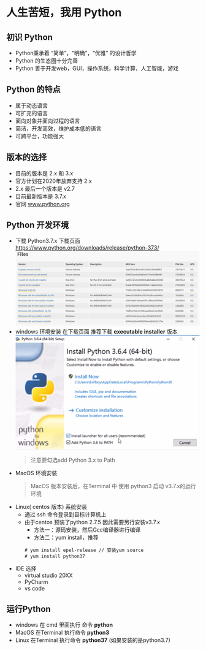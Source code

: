 # 人生苦短，我用 Python

## 初识 Python 

* Python秉承着 “简单”，“明确”，“优雅” 的设计哲学
* Python 的生态圈十分完善
* Python 善于开发web，GUI，操作系统，科学计算，人工智能，游戏

## Python 的特点

* 属于动态语言
* 可扩充的语言
* 面向对象并面向过程的语言
* 简洁，开发高效，维护成本低的语言
* 可跨平台，功能强大

## 版本的选择

* 目前的版本是 2.x 和 3.x
* 官方计划在2020年放弃支持 2.x
* 2.x 最后一个版本是 v2.7
* 目前最新版本是 3.7.x
* 官网 www.python.org 

## Python 开发环境

* 下载 Python3.7.x 下载页面 https://www.python.org/downloads/release/python-373/ 
  ![](../_media/python/download.png)
* windows 环境安装 在下载页面 推荐下载 **executable installer** 版本
  ![](../_media/python/install-python-in-windows.png)
  > 注意要勾选add Python 3.x to Path
* MacOS 环境安装  
  > MacOS 版本安装后，在Terminal 中 使用 python3 启动 v3.7.x的运行环境
* Linux( centos 版本) 系统安装
  - 通过 ssh 命令登录到目标计算机上
  - 由于centos 预装了python 2.7.5 因此需要另行安装v3.7.x
    - 方法一：源码安装，然后Gcc编译器进行编译
    - 方法二：yum install，推荐
    ```shell
    # yum install epel-release // 安装yum source
    # yum install python37 
    ```
* IDE 选择 
  * virtual studio 20XX 
  * PyCharm
  * vs code

## 运行Python
* windows 在 cmd 里面执行 命令 **python**
* MacOS 在Terminal 执行命令 **python3** 
* Linux 在Terminal 执行命令 **python37** (如果安装的是python3.7)
  